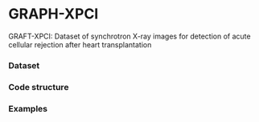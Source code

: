 # GRAPH-XPCI
GRAFT-XPCI: Dataset of synchrotron X-ray images for detection of acute cellular rejection after heart transplantation

### Dataset


### Code structure


### Examples


